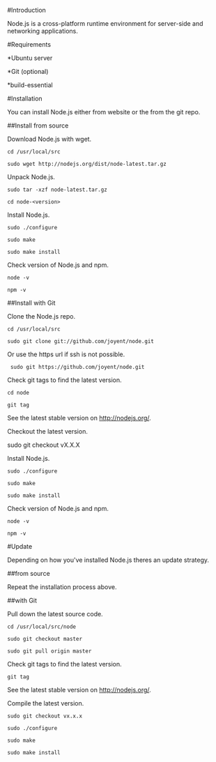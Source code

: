 #Introduction

Node.js is a cross-platform runtime environment for server-side and networking applications.


#Requirements

*Ubuntu server

*Git (optional)

*build-essential

#Installation

You can install Node.js either from website or the from the git repo.


##Install from source


Download Node.js with wget.


	cd /usr/local/src

	sudo wget http://nodejs.org/dist/node-latest.tar.gz

Unpack Node.js.


	sudo tar -xzf node-latest.tar.gz
	
	cd node-<version>

Install Node.js.


	sudo ./configure

	sudo make

	sudo make install

Check version of Node.js and npm.


	node -v

	npm -v

##Install with Git


Clone the Node.js repo.


	cd /usr/local/src

	sudo git clone git://github.com/joyent/node.git

Or use the https url if ssh is not possible.


     sudo git https://github.com/joyent/node.git


Check git tags to find the latest version.


	cd node

	git tag

See the latest stable version on http://nodejs.org/.


Checkout the latest version.


sudo git checkout vX.X.X

Install Node.js.


	sudo ./configure

	sudo make

	sudo make install

Check version of Node.js and npm.


	node -v

	npm -v

#Update

Depending on how you've installed Node.js theres an update strategy.


##from source


Repeat the installation process above.


##with Git


Pull down the latest source code.


	cd /usr/local/src/node

	sudo git checkout master

	sudo git pull origin master

Check git tags to find the latest version.


	git tag

See the latest stable version on http://nodejs.org/.


Compile the latest version.


	sudo git checkout vx.x.x

	sudo ./configure

	sudo make

	sudo make install
